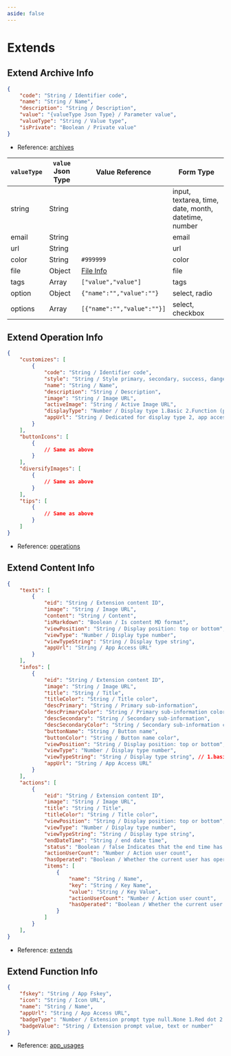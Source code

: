 ```yaml
---
aside: false
---
```


# Extends

## Extend Archive Info

```json
{
    "code": "String / Identifier code",
    "name": "String / Name",
    "description": "String / Description",
    "value": "{valueType Json Type} / Parameter value",
    "valueType": "String / Value type",
    "isPrivate": "Boolean / Private value"
}
```

- Reference: [archives](https://docs.fresns.com/open-source/database/extends/archives.md)

| `valueType` | `value` Json Type | Value Reference | Form Type |
| --- | --- | --- | --- |
| string | String |  | input, textarea, time, date, month, datetime, number |
| email | String |  | email |
| url | String |  | url |
| color | String | `#999999` | color |
| file | Object | [File Info](file.md) | file |
| tags | Array | `["value","value"]` | tags |
| option | Object | `{"name":"","value":""}` | select, radio |
| options | Array | `[{"name":"","value":""}]` | select, checkbox |

## Extend Operation Info

```json
{
    "customizes": [
        {
            "code": "String / Identifier code",
            "style": "String / Style primary, secondary, success, danger, warning, info",
            "name": "String / Name",
            "description": "String / Description",
            "image": "String / Image URL",
            "activeImage": "String / Active Image URL",
            "displayType": "Number / Display type 1.Basic 2.Function (plugin or app)",
            "appUrl": "String / Dedicated for display type 2, app access URL"
        }
    ],
    "buttonIcons": [
        {
            // Same as above
        }
    ],
    "diversifyImages": [
        {
            // Same as above
        }
    ],
    "tips": [
        {
            // Same as above
        }
    ]
}
```

- Reference: [operations](https://docs.fresns.com/extends/operations.md#use-code)

## Extend Content Info

```json
{
    "texts": [
        {
            "eid": "String / Extension content ID",
            "image": "String / Image URL",
            "content": "String / Content",
            "isMarkdown": "Boolean / Is content MD format",
            "viewPosition": "String / Display position: top or bottom",
            "viewType": "Number / Display type number",
            "viewTypeString": "String / Display type string",
            "appUrl": "String / App Access URL"
        }
    ],
    "infos": [
        {
            "eid": "String / Extension content ID",
            "image": "String / Image URL",
            "title": "String / Title",
            "titleColor": "String / Title color",
            "descPrimary": "String / Primary sub-information",
            "descPrimaryColor": "String / Primary sub-information color",
            "descSecondary": "String / Secondary sub-information",
            "descSecondaryColor": "String / Secondary sub-information color",
            "buttonName": "String / Button name",
            "buttonColor": "String / Button name color",
            "viewPosition": "String / Display position: top or bottom",
            "viewType": "Number / Display type number",
            "viewTypeString": "String / Display type string", // 1.basic, 2.big, 3.portrait, 4.landscape
            "appUrl": "String / App Access URL"
        }
    ],
    "actions": [
        {
            "eid": "String / Extension content ID",
            "image": "String / Image URL",
            "title": "String / Title",
            "titleColor": "String / Title color",
            "viewPosition": "String / Display position: top or bottom",
            "viewType": "Number / Display type number",
            "viewTypeString": "String / Display type string",
            "endDateTime": "String / end date time",
            "status": "Boolean / false Indicates that the end time has passed",
            "actionUserCount": "Number / Action user count",
            "hasOperated": "Boolean / Whether the current user has operated",
            "items": [
                {
                    "name": "String / Name",
                    "key": "String / Key Name",
                    "value": "String / Key Value",
                    "actionUserCount": "Number / Action user count",
                    "hasOperated": "Boolean / Whether the current user has operated"
                }
            ]
        }
    ],
}
```

- Reference: [extends](https://docs.fresns.com/open-source/database/extends/extends.md)

## Extend Function Info

```json
{
    "fskey": "String / App Fskey",
    "icon": "String / Icon URL",
    "name": "String / Name",
    "appUrl": "String / App Access URL",
    "badgeType": "Number / Extension prompt type null.None 1.Red dot 2.Text 3.Number",
    "badgeValue": "String / Extension prompt value, text or number"
}
```

- Reference: [app_usages](https://docs.fresns.com/open-source/database/extends/app_usages.md)
